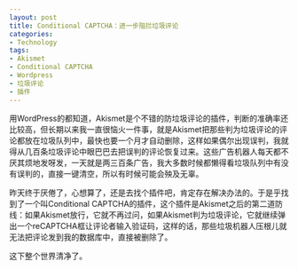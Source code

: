 ```yaml
---
layout: post
title: Conditional CAPTCHA：进一步阻拦垃圾评论
categories:
- Technology
tags:
- Akismet
- Conditional CAPTCHA
- Wordpress
- 垃圾评论
- 插件
---
```


用WordPress的都知道，Akismet是个不错的防垃圾评论的插件，判断的准确率还比较高，但长期以来我一直很恼火一件事，就是Akismet把那些判为垃圾评论的评论都放在垃圾队列中，最快也要一个月才自动删除，这样如果偶尔出现误判，我就得从几百条垃圾评论中眼巴巴去把误判的评论恢复过来。这些广告机器人每天都不厌其烦地发呀发，一天就是两三百条广告，我大多数时候都懒得看垃圾队列中有没有误判的，直接一键清空，所以有时候可能会殃及无辜。

昨天终于厌倦了，心想算了，还是去找个插件吧，肯定存在解决办法的。于是乎找到了一个叫Conditional CAPTCHA的插件，这个插件是Akismet之后的第二道防线：如果Akismet放行，它就不再过问，如果Akismet判为垃圾评论，它就继续弹出一个reCAPTCHA框让评论者输入验证码，这样的话，那些垃圾机器人压根儿就无法把评论发到我的数据库中，直接被删除了。

这下整个世界清净了。
